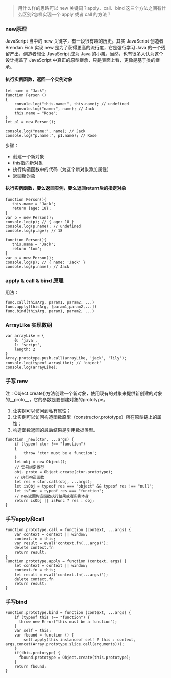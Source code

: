 > 用什么样的思路可以 new 关键词？apply、call、bind 这三个方法之间有什么区别?怎样实现一个 apply 或者 call 的方法？
### new原理
 JavaScript 当中的 new 关键字，有一段很有趣的历史。其实 JavaScript 创造者 Brendan Eich 实现 new 是为了获得更高的流行度，它是强行学习 Java 的一个残留产出，创造者想让 JavaScript 成为 Java 的小弟。当然，也有很多人认为这个设计掩盖了 JavaScript 中真正的原型继承，只是表面上看，更像是基于类的继承。
#### 执行实例函数，返回一个实例对象
```
let name = "Jack";
function Person ()
{
    console.log("this.name:", this.name); // undefined
    console.log("name:", name); // Jack
    this.name = "Rose";
}
let p1 = new Person();

console.log("name:", name); // Jack
console.log("p.name:", p1.name); // Rose
```
步骤：
* 创建一个新对象
* this指向新对象
* 执行构造函数中的代码（为这个新对象添加属性）
* 返回新对象

#### 执行实例函数，要么返回实例，要么返回return后的指定对象
```
function Person(){
   this.name = 'Jack';
   return {age: 18};
}
var p = new Person(); 
console.log(p); // { age: 18 }
console.log(p.name); // undefined
console.log(p.age); // 18
```
```
function Person(){
   this.name = 'Jack'; 
   return 'tom';
}
var p = new Person(); 
console.log(p); // { name: 'Jack' }
console.log(p.name); // Jack

```
### apply & call & bind 原理
用法：
```
func.call(thisArg, param1, param2, ...)
func.apply(thisArg, [param1,param2,...])
func.bind(thisArg, param1, param2, ...)
```
### ArrayLike 实现数组
```
var arrayLike = { 
    0: 'java',
    1: 'script',
    length: 2
} 
Array.prototype.push.call(arrayLike, 'jack', 'lily'); 
console.log(typeof arrayLike); // 'object'
console.log(arrayLike);
```
### 手写 new
注：Object.create()方法创建一个新对象，使用现有的对象来提供新创建的对象的__proto__，它的参数是要创建对象的prototype。
1. 让实例可以访问到私有属性；
2. 让实例可以访问构造函数原型（constructor.prototype）所在原型链上的属性；
3. 构造函数返回的最后结果是引用数据类型。
```
function _new(ctor, ...args) {
    if (typeof ctor !== "function")
    {
        throw 'ctor must be a function';
    }
    let obj = new Object();
    // 实例绑定原型
    obj._proto = Object.create(ctor.prototype);
    // 执行构造函数
    let res = ctor.call(obj, ...args);
    let isObj = typeof res === "object" && typeof res !== "null";
    let isFunc = typeof res === "function";
    // new返回构造函数执行结果或者实例本身
    return isObj || isFunc ? res : obj;
}
```
### 手写apply和call

```
Function.prototype.call = function (context, ...args) {
    var context = context || window;
    context.fn = this;
    var result = eval('context.fn(...args)');
    delete context.fn
    return result;
}
Function.prototype.apply = function (context, args) {
    let context = context || window;
    context.fn = this;
    let result = eval('context.fn(...args)');
    delete context.fn
    return result;
}
```
### 手写bind
```
Function.prototype.bind = function (context, ...args) {
    if (typeof this !== "function") {
      throw new Error("this must be a function");
    }
    var self = this;
    var fbound = function () {
        self.apply(this instanceof self ? this : context, args.concat(Array.prototype.slice.call(arguments)));
    }
    if(this.prototype) {
      fbound.prototype = Object.create(this.prototype);
    }
    return fbound;
}
```